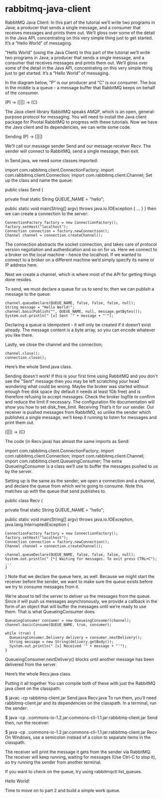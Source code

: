 # rabbitmq-java-client
RabbitMQ Java Client: In this part of the tutorial we’ll write two programs in Java; a producer that sends a single message, and a consumer that receives messages and prints them out. We’ll gloss over some of the detail in the Java API, concentrating on this very simple thing just to get started. It’s a “Hello World” of messaging.

“Hello World”
(using the Java Client)
In this part of the tutorial we’ll write two programs in Java; a producer that sends a single message, and a consumer that receives messages and prints them out. We’ll gloss over some of the detail in the Java API, concentrating on this very simple thing just to get started. It’s a “Hello World” of messaging.

In the diagram below, “P” is our producer and “C” is our consumer. The box in the middle is a queue - a message buffer that RabbitMQ keeps on behalf of the consumer.

(P) -> [|||] -> (C)

The Java client library
RabbitMQ speaks AMQP, which is an open,
general-purpose protocol for messaging. You will need to install
the Java client package for Pivotal RabbitMQ to progress with
these tutorials.
Now we have the Java client and its dependencies, we can write some code.

Sending
(P) -> [|||]

We’ll call our message sender Send and our message receiver Recv. The sender will connect to RabbitMQ, send a single message, then exit.

In Send.java, we need some classes imported:

import com.rabbitmq.client.ConnectionFactory;
import com.rabbitmq.client.Connection;
import com.rabbitmq.client.Channel;
Set up the class and name the queue:

public class Send {

  private final static String QUEUE_NAME = "hello";

  public static void main(String[] argv)
      throws java.io.IOException {
      ...
  }
}
then we can create a connection to the server:

    ConnectionFactory factory = new ConnectionFactory();
    factory.setHost("localhost");
    Connection connection = factory.newConnection();
    Channel channel = connection.createChannel();
The connection abstracts the socket connection, and takes care of protocol version negotiation and authentication and so on for us. Here we connect to a broker on the local machine - hence the localhost. If we wanted to connect to a broker on a different machine we’d simply specify its name or IP address here.

Next we create a channel, which is where most of the API for getting things done resides.

To send, we must declare a queue for us to send to; then we can publish a message to the queue:

    channel.queueDeclare(QUEUE_NAME, false, false, false, null);
    String message = "Hello World!";
    channel.basicPublish("", QUEUE_NAME, null, message.getBytes());
    System.out.println(" [x] Sent '" + message + "'");
Declaring a queue is idempotent - it will only be created if it doesn’t exist already. The message content is a byte array, so you can encode whatever you like there.

Lastly, we close the channel and the connection;

    channel.close();
    connection.close();
Here’s the whole Send.java class.

Sending doesn't work!
If this is your first time using RabbitMQ and you don't see the "Sent"
message then you may be left scratching your head wondering what could
be wrong. Maybe the broker was started without enough free disk space
(by default it needs at least 1Gb free) and is therefore refusing to
accept messages. Check the broker logfile to confirm and reduce the
limit if necessary. The configuration
file documentation will show you how to set disk_free_limit.
Receiving
That’s it for our sender. Our receiver is pushed messages from RabbitMQ, so unlike the sender which publishes a single message, we’ll keep it running to listen for messages and print them out.

[|||] -> (C)

The code (in Recv.java) has almost the same imports as Send:

import com.rabbitmq.client.ConnectionFactory;
import com.rabbitmq.client.Connection;
import com.rabbitmq.client.Channel;
import com.rabbitmq.client.QueueingConsumer;
The extra QueueingConsumer is a class we’ll use to buffer the messages pushed to us by the server.

Setting up is the same as the sender; we open a connection and a channel, and declare the queue from which we’re going to consume. Note this matches up with the queue that send publishes to.

public class Recv {

  private final static String QUEUE_NAME = "hello";

  public static void main(String[] argv)
      throws java.io.IOException,
             java.lang.InterruptedException {

    ConnectionFactory factory = new ConnectionFactory();
    factory.setHost("localhost");
    Connection connection = factory.newConnection();
    Channel channel = connection.createChannel();

    channel.queueDeclare(QUEUE_NAME, false, false, false, null);
    System.out.println(" [*] Waiting for messages. To exit press CTRL+C");
    ...
    }
}
Note that we declare the queue here, as well. Because we might start the receiver before the sender, we want to make sure the queue exists before we try to consume messages from it.

We’re about to tell the server to deliver us the messages from the queue. Since it will push us messages asynchronously, we provide a callback in the form of an object that will buffer the messages until we’re ready to use them. That is what QueueingConsumer does.

    QueueingConsumer consumer = new QueueingConsumer(channel);
    channel.basicConsume(QUEUE_NAME, true, consumer);

    while (true) {
      QueueingConsumer.Delivery delivery = consumer.nextDelivery();
      String message = new String(delivery.getBody());
      System.out.println(" [x] Received '" + message + "'");
    }
QueueingConsumer.nextDelivery() blocks until another message has been delivered from the server.

Here’s the whole Recv.java class.

Putting it all together
You can compile both of these with just the RabbitMQ java client on the classpath:

$ javac -cp rabbitmq-client.jar Send.java Recv.java
To run them, you’ll need rabbitmq-client.jar and its dependencies on the classpath. In a terminal, run the sender:

$ java -cp .:commons-io-1.2.jar:commons-cli-1.1.jar:rabbitmq-client.jar Send
then, run the receiver:

$ java -cp .:commons-io-1.2.jar:commons-cli-1.1.jar:rabbitmq-client.jar Recv
On Windows, use a semicolon instead of a colon to separate items in the classpath.

The receiver will print the message it gets from the sender via RabbitMQ. The receiver will keep running, waiting for messages (Use Ctrl-C to stop it), so try running the sender from another terminal.

If you want to check on the queue, try using rabbitmqctl list_queues.

Hello World!

Time to move on to part 2 and build a simple work queue.

